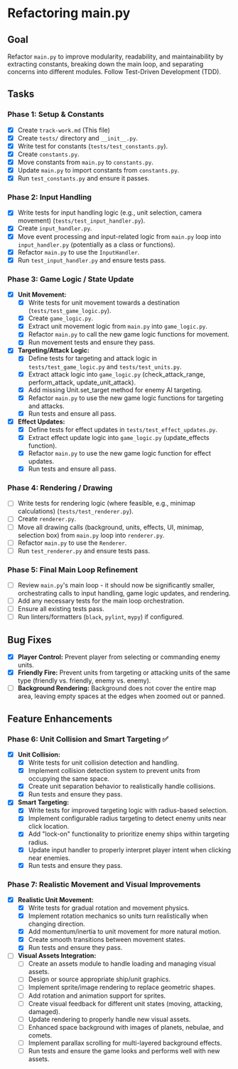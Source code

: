 # Refactoring main.py

## Goal
Refactor `main.py` to improve modularity, readability, and maintainability by extracting constants, breaking down the main loop, and separating concerns into different modules. Follow Test-Driven Development (TDD).

## Tasks

### Phase 1: Setup & Constants
- [x] Create `track-work.md` (This file)
- [x] Create `tests/` directory and `__init__.py`.
- [x] Write test for constants (`tests/test_constants.py`).
- [x] Create `constants.py`.
- [x] Move constants from `main.py` to `constants.py`.
- [x] Update `main.py` to import constants from `constants.py`.
- [x] Run `test_constants.py` and ensure it passes.

### Phase 2: Input Handling
- [x] Write tests for input handling logic (e.g., unit selection, camera movement) (`tests/test_input_handler.py`).
- [x] Create `input_handler.py`.
- [x] Move event processing and input-related logic from `main.py` loop into `input_handler.py` (potentially as a class or functions).
- [x] Refactor `main.py` to use the `InputHandler`.
- [x] Run `test_input_handler.py` and ensure tests pass.

### Phase 3: Game Logic / State Update

- [x] **Unit Movement:**
    - [x] Write tests for unit movement towards a destination (`tests/test_game_logic.py`).
    - [x] Create `game_logic.py`.
    - [x] Extract unit movement logic from `main.py` into `game_logic.py`.
    - [x] Refactor `main.py` to call the new game logic functions for movement.
    - [x] Run movement tests and ensure they pass.
- [x] **Targeting/Attack Logic:**
    - [x] Define tests for targeting and attack logic in `tests/test_game_logic.py` and `tests/test_units.py`.
    - [x] Extract attack logic into `game_logic.py` (check_attack_range, perform_attack, update_unit_attack).
    - [x] Add missing Unit.set_target method for enemy AI targeting.
    - [x] Refactor `main.py` to use the new game logic functions for targeting and attacks.
    - [x] Run tests and ensure all pass.
- [x] **Effect Updates:**
    - [x] Define tests for effect updates in `tests/test_effect_updates.py`.
    - [x] Extract effect update logic into `game_logic.py` (update_effects function).
    - [x] Refactor `main.py` to use the new game logic function for effect updates.
    - [x] Run tests and ensure all pass.

### Phase 4: Rendering / Drawing
- [ ] Write tests for rendering logic (where feasible, e.g., minimap calculations) (`tests/test_renderer.py`).
- [ ] Create `renderer.py`.
- [ ] Move all drawing calls (background, units, effects, UI, minimap, selection box) from `main.py` loop into `renderer.py`.
- [ ] Refactor `main.py` to use the `Renderer`.
- [ ] Run `test_renderer.py` and ensure tests pass.

### Phase 5: Final Main Loop Refinement
- [ ] Review `main.py`'s main loop - it should now be significantly smaller, orchestrating calls to input handling, game logic updates, and rendering.
- [ ] Add any necessary tests for the main loop orchestration.
- [ ] Ensure all existing tests pass.
- [ ] Run linters/formatters (`black`, `pylint`, `mypy`) if configured.

## Bug Fixes

- [x] **Player Control:** Prevent player from selecting or commanding enemy units.
- [x] **Friendly Fire:** Prevent units from targeting or attacking units of the same type (friendly vs. friendly, enemy vs. enemy).
- [ ] **Background Rendering:** Background does not cover the entire map area, leaving empty spaces at the edges when zoomed out or panned.

## Feature Enhancements

### Phase 6: Unit Collision and Smart Targeting ✅
- [x] **Unit Collision:**
    - [x] Write tests for unit collision detection and handling.
    - [x] Implement collision detection system to prevent units from occupying the same space.
    - [x] Create unit separation behavior to realistically handle collisions.
    - [x] Run tests and ensure they pass.
    
- [x] **Smart Targeting:**
    - [x] Write tests for improved targeting logic with radius-based selection.
    - [x] Implement configurable radius targeting to detect enemy units near click location.
    - [x] Add "lock-on" functionality to prioritize enemy ships within targeting radius.
    - [x] Update input handler to properly interpret player intent when clicking near enemies.
    - [x] Run tests and ensure they pass.

### Phase 7: Realistic Movement and Visual Improvements
- [x] **Realistic Unit Movement:**
    - [x] Write tests for gradual rotation and movement physics.
    - [x] Implement rotation mechanics so units turn realistically when changing direction.
    - [x] Add momentum/inertia to unit movement for more natural motion.
    - [x] Create smooth transitions between movement states.
    - [x] Run tests and ensure they pass.
    
- [ ] **Visual Assets Integration:**
    - [ ] Create an assets module to handle loading and managing visual assets.
    - [ ] Design or source appropriate ship/unit graphics.
    - [ ] Implement sprite/image rendering to replace geometric shapes.
    - [ ] Add rotation and animation support for sprites.
    - [ ] Create visual feedback for different unit states (moving, attacking, damaged).
    - [ ] Update rendering to properly handle new visual assets.
    - [ ] Enhanced space background with images of planets, nebulae, and comets.
    - [ ] Implement parallax scrolling for multi-layered background effects.
    - [ ] Run tests and ensure the game looks and performs well with new assets.
